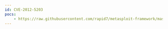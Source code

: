 ```yaml
---
id: CVE-2012-5203
pocs:
    - https://raw.githubusercontent.com/rapid7/metasploit-framework/master/modules/auxiliary/scanner/http/hp_imc_reportimgservlt_traversal.rb
---
```

